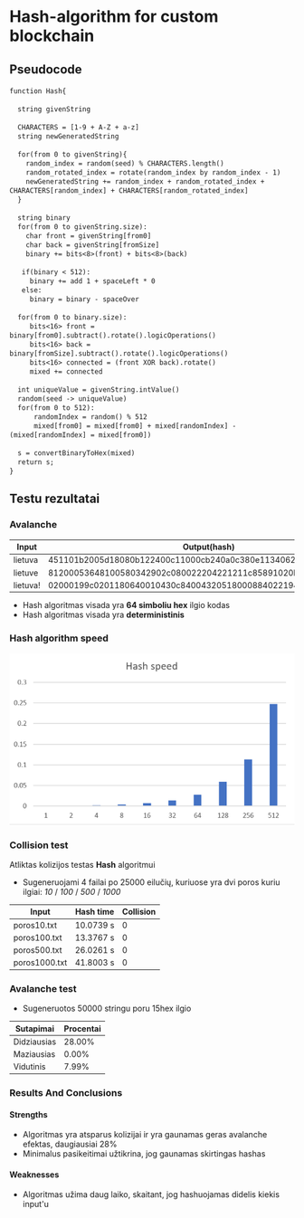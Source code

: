 # Hash-algorithm for custom blockchain

## Pseudocode
```
function Hash{

  string givenString
  
  CHARACTERS = [1-9 + A-Z + a-z]
  string newGeneratedString
  
  for(from 0 to givenString){
    random_index = random(seed) % CHARACTERS.length()
    random_rotated_index = rotate(random_index by random_index - 1)
    newGeneratedString += random_index + random_rotated_index + CHARACTERS[random_index] + CHARACTERS[random_rotated_index]
  }
  
  string binary
  for(from 0 to givenString.size):
    char front = givenString[from0]
    char back = givenString[fromSize]
    binary += bits<8>(front) + bits<8>(back)
   
   if(binary < 512):
     binary += add 1 + spaceLeft * 0
   else:
     binary = binary - spaceOver
  
  for(from 0 to binary.size):
     bits<16> front = binary[from0].subtract().rotate().logicOperations()
     bits<16> back = binary[fromSize].subtract().rotate().logicOperations()
     bits<16> connected = (front XOR back).rotate()
     mixed += connected
  
  int uniqueValue = givenString.intValue()
  random(seed -> uniqueValue)
  for(from 0 to 512):
      randomIndex = random() % 512
      mixed[from0] = mixed[from0] + mixed[randomIndex] - (mixed[randomIndex] = mixed[from0])
  
  s = convertBinaryToHex(mixed)
  return s;
}
```

## Testu rezultatai

### Avalanche

|     Input     | Output(hash)                                                    |
|-------------- | ----------------------------------------------------------------|
| lietuva       | 451101b2005d18080b122400c11000cb240a0c380e113406248002220122500 |
| lietuve       | 81200053648100580342902c080022204221211c85891020b00100e0a252249 |
| lietuva!      | 02000199c0201180640010430c84004320518000884022194ca040604800951 |

- Hash algoritmas visada yra **64 simboliu hex** ilgio kodas
- Hash algoritmas visada yra **deterministinis**

### Hash algorithm speed

![alt text](https://github.com/alojine/hash-algorithm/blob/master/Hash%20speed.png)

### Collision test

Atliktas kolizijos testas **Hash** algoritmui
- Sugeneruojami 4 failai po 25000 eilučių, kuriuose yra dvi poros kuriu ilgiai: *10* / *100* / *500* / *1000*

|     Input       | Hash time  |  Collision | 
|-----------------| -----------| -----------|
| poros10.txt     | 10.0739 s  | 0          |
| poros100.txt    | 13.3767 s  | 0          |
| poros500.txt    | 26.0261 s  | 0          |
| poros1000.txt   | 41.8003 s  | 0          |

### Avalanche test

- Sugeneruotos 50000 stringu poru 15hex ilgio

|     Sutapimai   | Procentai  |
|-----------------| -----------|
| Didziausias     | 28.00%     |
| Maziausias      | 0.00%      |
| Vidutinis       | 7.99%      |


### Results And Conclusions

#### Strengths
- Algoritmas yra atsparus kolizijai ir yra gaunamas geras avalanche efektas, daugiausiai 28%
- Minimalus pasikeitimai užtikrina, jog gaunamas skirtingas hashas

#### Weaknesses
- Algoritmas užima daug laiko, skaitant, jog hashuojamas didelis kiekis input'u
